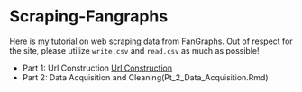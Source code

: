 # Scraping-Fangraphs
Here is my tutorial on web scraping data from FanGraphs. Out of respect for the site, please utilize `write.csv` and `read.csv` as much as possible!

* Part 1: Url Construction [Url Construction](Pt_1_Url_Construction.Rmd)
* Part 2: Data Acquisition and Cleaning(Pt_2_Data_Acquisition.Rmd)
